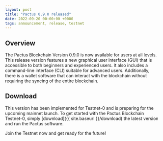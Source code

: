 ```yaml
---
layout: post
title: "Pactus 0.9.0 released"
date: 2022-09-20 00:00:00 +0000
tags: announcement, release, testnet
---
```


## Overview

The Pactus Blockchain Version 0.9.0 is now available for users at all levels.
This release version features a new graphical user interface (GUI) that
is accessible to both beginners and experienced users.
It also includes a command-line interface (CLI) suitable for advanced users.
Additionally, there is a wallet software that can interact with the blockchain
without requiring the syncing of the entire blockchain.

## Download

This version has been implemented for Testnet-0 and is preparing for the upcoming mainnet launch.
To get started with the Pactus Blockchain Testnet-0, simply [download]({{ site.baseurl }}/download)
the latest version and run the Pactus software.

Join the Testnet now and get ready for the future!
